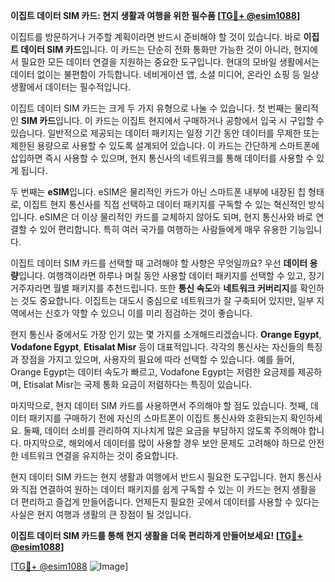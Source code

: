 **이집트 데이터 SIM 카드: 현지 생활과 여행을 위한 필수품 [[TG💪+ @esim1088](https://t.me/s/esim1088)]**

이집트를 방문하거나 거주할 계획이라면 반드시 준비해야 할 것이 있습니다. 바로 **이집트 데이터 SIM 카드**입니다. 이 카드는 단순히 전화 통화만 가능한 것이 아니라, 현지에서 필요한 모든 데이터 연결을 지원하는 중요한 도구입니다. 현대의 모바일 생활에서는 데이터 없이는 불편함이 가득합니다. 네비게이션 앱, 소셜 미디어, 온라인 쇼핑 등 일상생활에서 데이터는 필수적입니다.

이집트 데이터 SIM 카드는 크게 두 가지 유형으로 나눌 수 있습니다. 첫 번째는 물리적인 **SIM 카드**입니다. 이 카드는 이집트 현지에서 구매하거나 공항에서 입국 시 구입할 수 있습니다. 일반적으로 제공되는 데이터 패키지는 일정 기간 동안 데이터를 무제한 또는 제한된 용량으로 사용할 수 있도록 설계되어 있습니다. 이 카드는 간단하게 스마트폰에 삽입하면 즉시 사용할 수 있으며, 현지 통신사의 네트워크를 통해 데이터를 사용할 수 있게 됩니다.

두 번째는 **eSIM**입니다. eSIM은 물리적인 카드가 아닌 스마트폰 내부에 내장된 칩 형태로, 이집트 현지 통신사를 직접 선택하고 데이터 패키지를 구독할 수 있는 혁신적인 방식입니다. eSIM은 더 이상 물리적인 카드를 교체하지 않아도 되며, 현지 통신사와 바로 연결할 수 있어 편리합니다. 특히 여러 국가를 여행하는 사람들에게 매우 유용한 기능입니다.

이집트 데이터 SIM 카드를 선택할 때 고려해야 할 사항은 무엇일까요? 우선 **데이터 용량**입니다. 여행객이라면 하루나 며칠 동안 사용할 데이터 패키지를 선택할 수 있고, 장기 거주자라면 월별 패키지를 추천드립니다. 또한 **통신 속도**와 **네트워크 커버리지**를 확인하는 것도 중요합니다. 이집트는 대도시 중심으로 네트워크가 잘 구축되어 있지만, 일부 지역에서는 신호가 약할 수 있으니 이를 미리 점검하는 것이 좋습니다.

현지 통신사 중에서도 가장 인기 있는 몇 가지를 소개해드리겠습니다. **Orange Egypt**, **Vodafone Egypt**, **Etisalat Misr** 등이 대표적입니다. 각각의 통신사는 자신들의 특징과 장점을 가지고 있으며, 사용자의 필요에 따라 선택할 수 있습니다. 예를 들어, Orange Egypt는 데이터 속도가 빠르고, Vodafone Egypt는 저렴한 요금제를 제공하며, Etisalat Misr는 국제 통화 요금이 저렴하다는 특징이 있습니다.

마지막으로, 현지 데이터 SIM 카드를 사용하면서 주의해야 할 점도 있습니다. 첫째, 데이터 패키지를 구매하기 전에 자신의 스마트폰이 이집트 통신사와 호환되는지 확인하세요. 둘째, 데이터 소비를 관리하여 지나치게 많은 요금을 부담하지 않도록 주의해야 합니다. 마지막으로, 해외에서 데이터를 많이 사용할 경우 보안 문제도 고려해야 하므로 안전한 네트워크 연결을 유지하는 것이 중요합니다.

현지 데이터 SIM 카드는 현지 생활과 여행에서 반드시 필요한 도구입니다. 현지 통신사와 직접 연결하여 원하는 데이터 패키지를 쉽게 구독할 수 있는 이 카드는 현지 생활을 더 편리하고 즐겁게 만들어줍니다. 언제든지 필요한 곳에서 데이터를 사용할 수 있다는 사실은 현지 여행과 생활의 큰 장점이 될 것입니다. 

**이집트 데이터 SIM 카드를 통해 현지 생활을 더욱 편리하게 만들어보세요! [[TG💪+ @esim1088](https://t.me/s/esim1088)]**

[[TG💪+ @esim1088](https://t.me/s/esim1088) ![Image](https://i.postimg.cc/Y0z9fWf4/image.png)]